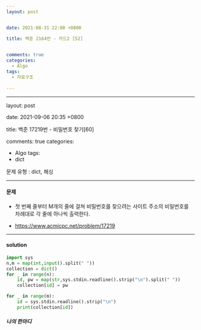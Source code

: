 ```yaml
---
layout: post


date: 2021-08-31 22:00 +0800

title: 백준 2164번 - 카드2 [52]

  
comments: true
categories: 
  - Algo
tags: 
  - 자료구조
  
---
```


---

layout: post


date: 2021-09-06 20:35 +0800

title: 백준 17219번 - 비밀번호 찾기[60]


comments: true
categories: 
  - Algo
tags: 
  - dict

문제 유형 : dict, 해싱

---

#### 문제

- 첫 번째 줄부터 M개의 줄에 걸쳐 비밀번호를 찾으려는 사이트 주소의 비밀번호를 차례대로 각 줄에 하나씩 출력한다.

- https://www.acmicpc.net/problem/17219

  


---

#### solution

```python
import sys
n,m = map(int,input().split(" "))
collection = dict()
for _ in range(n):
    id, pw = map(str,sys.stdin.readline().strip("\n").split(" "))
    collection[id] = pw

for _ in range(m):
    id = sys.stdin.readline().strip("\n")
    print(collection[id])
```



 ##### 나의 한마디

